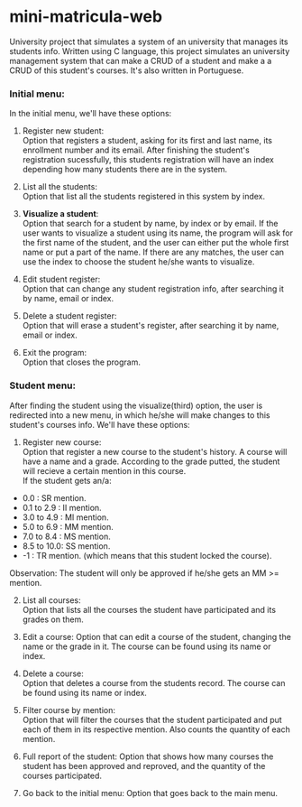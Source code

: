# mini-matricula-web
University project that simulates a system of an university that manages its students info. Written using C language, this project simulates an university management system that can make a CRUD of a student and make a a CRUD of this student's courses. It's also written in Portuguese.

### Initial menu:

  In the initial menu, we'll have these options:
  
  1. Register new student:  
  Option that registers a student, asking for its first and last name, its enrollment number and its email. After finishing the student's registration sucessfully, this students registration will have an index depending how many students there are in the system.
  
  
  2. List all the students:  
  Option that list all the students registered in this system by index.
  
  
  3. __Visualize a student__:   
  Option that search for a student by name, by index or by email. If the user wants to visualize a student using its name, the program will ask for the first name of the student, and the user can either put the whole first name or put a part of the name. If there are any matches, the user can use the index to choose the student he/she wants to visualize.
  
  
  4. Edit student register:  
  Option that can change any student registration info, after searching it by name, email or index. 
  
  
  5. Delete a student register:  
  Option that will erase a student's register, after searching it by name, email or index.
  
  
  6. Exit the program:  
  Option that closes the program.
  

### Student menu:   

  After finding the student using the visualize(third) option, the user is redirected into a new menu, in which he/she will make changes to this student's courses info. We'll have these options:

  1. Register new course:  
  Option that register a new course to the student's history. A course will have a name and a grade. According to the grade putted, the student will recieve a certain mention in this course.  
  If the student gets an/a:
  
  * 0.0 : SR mention.
  * 0.1 to 2.9 : II mention.
  * 3.0 to 4.9 : MI mention.
  * 5.0 to 6.9 : MM mention.
  * 7.0 to 8.4 : MS mention.
  * 8.5 to 10.0: SS mention.
  * -1 : TR mention. (which means that this student locked the course).
    
   Observation: The student will only be approved if he/she gets an MM >= mention.  
  
  
  2. List all courses:  
  Option that lists all the courses the student have participated and its grades on them.
  
  
  3. Edit a course:
  Option that can edit a course of the student, changing the name or the grade in it. The course can be found using its name or index.  
  
  
  4. Delete a course:  
  Option that deletes a course from the students record. The course can be found using its name or index.  
  
  
  5. Filter course by mention:  
  Option that will filter the courses that the student participated and put each of them in its respective mention. Also counts the quantity of each mention.  
  
  
  6. Full report of the student:
  Option that shows how many courses the student has been approved and reproved, and the quantity of the courses participated.
  
  7. Go back to the initial menu:
  Option that goes back to the main menu.
